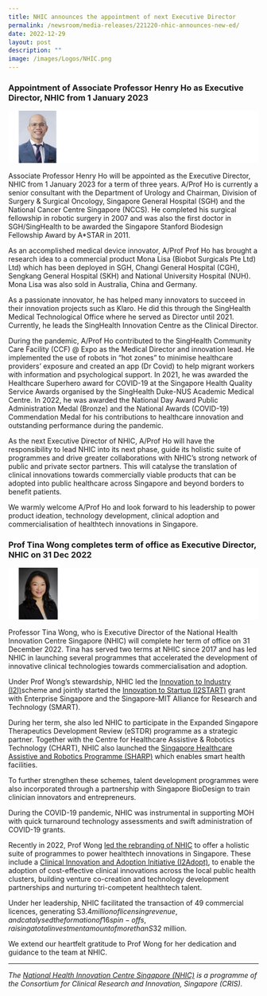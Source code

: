 ```yaml
---
title: NHIC announces the appointment of next Executive Director
permalink: /newsroom/media-releases/221220-nhic-announces-new-ed/
date: 2022-12-29
layout: post
description: ""
image: /images/Logos/NHIC.png
---
```


### Appointment of Associate Professor Henry Ho as Executive Director, NHIC from 1 January 2023

![](/images/Resources_Media/2022/221229_NHIC%20ED/Banners_Events%20-%20NHIC%20ED%20-%20AProf%20Henry%20Ho.png)

Associate Professor Henry Ho will be appointed as the Executive Director, NHIC from 1 January 2023 for a term of three years. A/Prof Ho is currently a senior consultant with the Department of Urology and Chairman, Division of Surgery & Surgical Oncology, Singapore General Hospital (SGH) and the National Cancer Centre Singapore (NCCS). He completed his surgical fellowship in robotic surgery in 2007 and was also the first doctor in SGH/SingHealth to be awarded the Singapore Stanford Biodesign Fellowship Award by A\*STAR in 2011.

As an accomplished medical device innovator, A/Prof Prof Ho has brought a research idea to a commercial product Mona Lisa (Biobot Surgicals Pte Ltd) Ltd) which has been deployed in SGH, Changi General Hospital (CGH), Sengkang General Hospital (SKH) and National University Hospital (NUH). Mona Lisa was also sold in Australia, China and Germany.

As a passionate innovator, he has helped many innovators to succeed in their innovation projects such as Klaro. He did this through the SingHealth Medical Technological Office where he served as Director until 2021. Currently, he leads the SingHealth Innovation Centre as the Clinical Director.

During the pandemic, A/Prof Ho contributed to the SingHealth Community Care Facility (CCF) @ Expo as the Medical Director and innovation lead. He implemented the use of robots in “hot zones” to minimise healthcare providers’ exposure and created an app (Dr Covid) to help migrant workers with information and psychological support. In 2021, he was awarded the Healthcare Superhero award for COVID-19 at the Singapore Health Quality Service Awards organised by the SingHealth Duke-NUS Academic Medical Centre. In 2022, he was awarded the National Day Award Public Administration Medal (Bronze) and the National Awards (COVID-19) Commendation Medal for his contributions to healthcare innovation and outstanding performance during the pandemic.

As the next Executive Director of NHIC, A/Prof Ho will have the responsibility to lead NHIC into its next phase, guide its holistic suite of programmes and drive greater collaborations with NHIC’s strong network of public and private sector partners. This will catalyse the translation of clinical innovations towards commercially viable products that can be adopted into public healthcare across Singapore and beyond borders to benefit patients.

We warmly welcome A/Prof Ho and look forward to his leadership to power product ideation, technology development, clinical adoption and commercialisation of healthtech innovations in Singapore.

### Prof Tina Wong completes term of office as Executive Director, NHIC on 31 Dec 2022

![](/images/Resources_Media/2022/221229_NHIC%20ED/Banners_Events%20-%20NHIC%20ED%20-%20Prof%20Tina%20Wong.png)

Professor Tina Wong, who is Executive Director of the National Health Innovation Centre Singapore (NHIC) will complete her term of office on 31 December 2022. Tina has served two terms at NHIC since 2017 and has led NHIC in launching several programmes that accelerated the development of innovative clinical technologies towards commercialisation and adoption.  

Under Prof Wong’s stewardship, NHIC led the [Innovation to Industry (I2I)](https://nhic.sg/web/index.php/our-funding/industry-i2i)scheme and jointly started the [Innovation to Startup (I2START)](https://nhic.sg/web/index.php/our-funding/innovation-to-startup) grant with Enterprise Singapore and the Singapore-MIT Alliance for Research and Technology (SMART).

During her term, she also led NHIC to participate in the Expanded Singapore Therapeutics Development Review (eSTDR) programme as a strategic partner. Together with the Centre for Healthcare Assistive & Robotics Technology (CHART), NHIC also launched the [Singapore Healthcare Assistive and Robotics Programme (SHARP)](https://nhic.sg/web/index.php/collaborations/sharp-projects) which enables smart health facilities.

To further strengthen these schemes, talent development programmes were also incorporated through a partnership with Singapore BioDesign to train clinician innovators and entrepreneurs.

During the COVID-19 pandemic, NHIC was instrumental in supporting MOH with quick turnaround technology assessments and swift administration of COVID-19 grants.

Recently in 2022, Prof Wong [led the rebranding of NHIC](https://nhic.sg/web/index.php/about-us/our-identity) to offer a holistic suite of programmes to power healthtech innovations in Singapore. These include a [Clinical Innovation and Adoption Initiative (I2Adopt)](https://nhic.sg/web/index.php/our-funding/innovation-to-adopt), to enable the adoption of cost-effective clinical innovations across the local public health clusters, building venture co-creation and technology development partnerships and nurturing tri-competent healthtech talent.

Under her leadership, NHIC facilitated the transaction of 49 commercial licences, generating S$3.4 million of licensing revenue, and catalysed the formation of 16 spin-offs, raising a total investment amount of more than S$32 million.

We extend our heartfelt gratitude to Prof Wong for her dedication and guidance to the team at NHIC.

* * *

_The [National Health Innovation Centre Singapore (NHIC)](https://nhic.sg/) is a programme of the Consortium for Clinical Research and Innovation, Singapore (CRIS)._